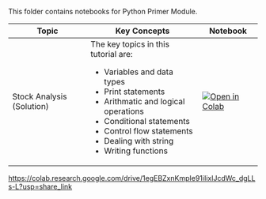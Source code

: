 This folder contains notebooks for Python Primer Module.


| Topic  | Key Concepts | Notebook |
| ------------- | ------------- |--------|
| Stock Analysis (Solution) | The key topics in this tutorial are: <br><ul><li>Variables and data types</li><li>Print statements</li><li>Arithmatic and logical operations</li><li>Conditional statements</li><li>Control flow statements</li><li>Dealing with string</li><li>Writing functions</li></ul> | [![Open in Colab](https://colab.research.google.com/assets/colab-badge.svg)](https://colab.research.google.com/drive/1_h7LD4jd_c95UyGgPcsOzdnCQXkGXsei?usp=share_link) 
https://colab.research.google.com/drive/1egEBZxnKmpIe91iIixlJcdWc_dgLLs-L?usp=share_link
